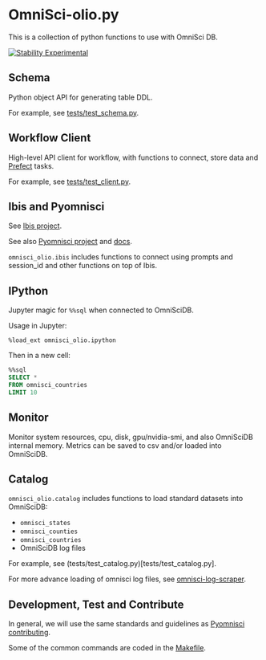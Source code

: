 # OmniSci-olio.py

This is a collection of python functions to use with OmniSci DB.

[![Stability Experimental](https://img.shields.io/badge/stability-experimental-red.svg)](https://img.shields.io/badge/stability-experimental-red.svg)


## Schema

Python object API for generating table DDL.

For example, see [tests/test_schema.py](tests/test_schema.py).


## Workflow Client

High-level API client for workflow, with functions to connect, store data and [Prefect](https://docs.prefect.io/) tasks.

For example, see [tests/test_client.py](tests/test_client.py).


## Ibis and Pyomnisci

See [Ibis project](https://docs.ibis-project.org/).

See also [Pyomnisci project](https://github.com/omnisci/pymapd) and [docs](https://pyomnisci.readthedocs.io/en/latest/).

`omnisci_olio.ibis` includes functions to connect using prompts and session_id
and other functions on top of Ibis.


## IPython

Jupyter magic for `%%sql` when connected to OmniSciDB.

Usage in Jupyter:

```
%load_ext omnisci_olio.ipython
```

Then in a new cell:

```sql
%%sql
SELECT *
FROM omnisci_countries
LIMIT 10
```

## Monitor

Monitor system resources, cpu, disk, gpu/nvidia-smi, and also OmniSciDB internal memory.
Metrics can be saved to csv and/or loaded into OmniSciDB.


## Catalog

`omnisci_olio.catalog` includes functions to load standard datasets into OmniSciDB:

- `omnisci_states`
- `omnisci_counties`
- `omnisci_countries`
- OmniSciDB log files

For example, see (tests/test_catalog.py)[tests/test_catalog.py].

For more advance loading of omnisci log files, see [omnisci-log-scraper](https://github.com/omnisci/log-scraper).


## Development, Test and Contribute

In general, we will use the same standards and guidelines as
[Pyomnisci contributing](https://pyomnisci.readthedocs.io/en/latest/contributing.html).

Some of the common commands are coded in the [Makefile](Makefile).
